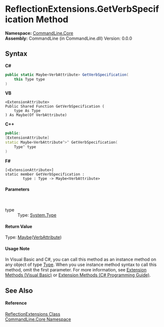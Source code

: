 # ReflectionExtensions.GetVerbSpecification Method 
 

**Namespace:**&nbsp;<a href="N_CommandLine_Core">CommandLine.Core</a><br />**Assembly:**&nbsp;CommandLine (in CommandLine.dll) Version: 0.0.0

## Syntax

**C#**<br />
``` C#
public static Maybe<VerbAttribute> GetVerbSpecification(
	this Type type
)
```

**VB**<br />
``` VB
<ExtensionAttribute>
Public Shared Function GetVerbSpecification ( 
	type As Type
) As Maybe(Of VerbAttribute)
```

**C++**<br />
``` C++
public:
[ExtensionAttribute]
static Maybe<VerbAttribute^>^ GetVerbSpecification(
	Type^ type
)
```

**F#**<br />
``` F#
[<ExtensionAttribute>]
static member GetVerbSpecification : 
        type : Type -> Maybe<VerbAttribute> 

```


#### Parameters
&nbsp;<dl><dt>type</dt><dd>Type: <a href="https://docs.microsoft.com/dotnet/api/system.type" target="_blank">System.Type</a><br /></dd></dl>

#### Return Value
Type: <a href="T_CSharpx_Maybe_1">Maybe</a>(<a href="T_CommandLine_VerbAttribute">VerbAttribute</a>)

#### Usage Note
In Visual Basic and C#, you can call this method as an instance method on any object of type <a href="https://docs.microsoft.com/dotnet/api/system.type" target="_blank">Type</a>. When you use instance method syntax to call this method, omit the first parameter. For more information, see <a href="https://docs.microsoft.com/dotnet/visual-basic/programming-guide/language-features/procedures/extension-methods">Extension Methods (Visual Basic)</a> or <a href="https://docs.microsoft.com/dotnet/csharp/programming-guide/classes-and-structs/extension-methods">Extension Methods (C# Programming Guide)</a>.

## See Also


#### Reference
<a href="T_CommandLine_Core_ReflectionExtensions">ReflectionExtensions Class</a><br /><a href="N_CommandLine_Core">CommandLine.Core Namespace</a><br />